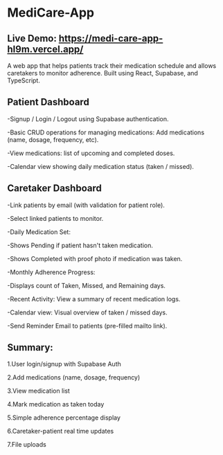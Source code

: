 # MediCare-App

## Live Demo: https://medi-care-app-hl9m.vercel.app/

A web app that helps patients track their medication schedule and allows caretakers to monitor adherence.
Built using React, Supabase, and TypeScript.

## Patient Dashboard
-Signup / Login / Logout using Supabase authentication.

-Basic CRUD operations for managing medications: Add medications (name, dosage, frequency, etc).

-View medications: list of upcoming and completed doses.

-Calendar view showing daily medication status (taken / missed).

## Caretaker Dashboard
-Link patients by email (with validation for patient role).

-Select linked patients to monitor.

-Daily Medication Set:

 -Shows Pending if patient hasn't taken medication.
 
 -Shows Completed with proof photo if medication was taken.
 
-Monthly Adherence Progress:

 -Displays count of Taken, Missed, and Remaining days.
 
-Recent Activity: View a summary of recent medication logs.

-Calendar view: Visual overview of taken / missed days.

-Send Reminder Email to patients (pre-filled mailto link).


## Summary:
1.User login/signup with Supabase Auth

2.Add medications (name, dosage, frequency)

3.View medication list

4.Mark medication as taken today

5.Simple adherence percentage display

6.Caretaker-patient real time updates

7.File uploads
